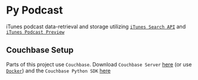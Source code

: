 # Py Podcast

iTunes podcast data-retrieval and storage utilizing [`iTunes Search API`](https://affiliate.itunes.apple.com/resources/documentation/itunes-store-web-service-search-api/) and [`iTunes Podcast Preview`](https://itunes.apple.com/us/genre/podcasts/id26?mt=2)

## Couchbase Setup

Parts of this project use `Couchbase`.  Download `Couchbase Server` [here](https://www.couchbase.com/downloads) (or use [`Docker`](https://hub.docker.com/r/couchbase/server/)) and the `Couchbase Python SDK` [here](https://developer.couchbase.com/documentation/server/4.0/sdks/python-2.0/download-links.html#download-and-apiref)
